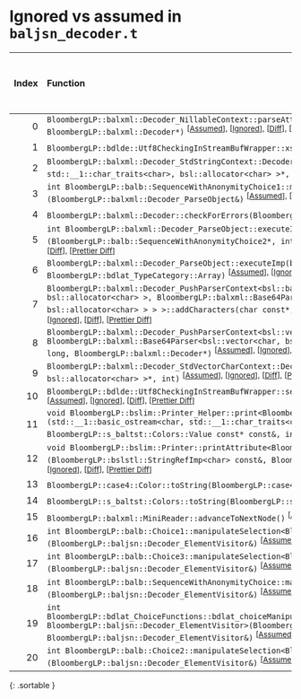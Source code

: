 # Ignored vs assumed in `baljsn_decoder.t`

<script src="../sorttable.js"></script>

|   Index | Function                                                                                                                                                                                                                                                                                                                                                                                                                                 |   Difference in number of lines |   Function size difference in bytes |   Number of lines in assumed build |   Number of bytes in assumed build |   Number of lines in ignored build |   Number of bytes in ignored build |
|--------:|:-----------------------------------------------------------------------------------------------------------------------------------------------------------------------------------------------------------------------------------------------------------------------------------------------------------------------------------------------------------------------------------------------------------------------------------------|--------------------------------:|------------------------------------:|-----------------------------------:|-----------------------------------:|-----------------------------------:|-----------------------------------:|
|       0 | `BloombergLP::balxml::Decoder_NillableContext::parseAttribute(char const*, char const*, unsigned long, BloombergLP::balxml::Decoder*)` <sup>\[[Assumed](0-assume)\], \[[Ignored](0-none)\], \[[Diff](0.diff.html)\], \[[Prettier Diff](0-diff.html)\]                                                                                                                                                                                    |                               8 |                                  16 |                                 55 |                                144 |                                 47 |                                128 |
|       1 | `BloombergLP::bdlde::Utf8CheckingInStreamBufWrapper::xsgetn(char*, long)` <sup>\[[Assumed](1-assume)\], \[[Ignored](1-none)\], \[[Diff](1.diff.html)\], \[[Prettier Diff](1-diff.html)\]                                                                                                                                                                                                                                                 |                               5 |                                  16 |                                 60 |                                176 |                                 55 |                                160 |
|       2 | `BloombergLP::balxml::Decoder_StdStringContext::Decoder_StdStringContext(bsl::basic_string<char, std::__1::char_traits<char>, bsl::allocator<char> >*, int)` <sup>\[[Assumed](2-assume)\], \[[Ignored](2-none)\], \[[Diff](2.diff.html)\], \[[Prettier Diff](2-diff.html)\]                                                                                                                                                              |                               2 |                                  16 |                                 31 |                                144 |                                 29 |                                128 |
|       3 | `int BloombergLP::balb::SequenceWithAnonymityChoice1::manipulateSelection<BloombergLP::balxml::Decoder_ParseObject>(BloombergLP::balxml::Decoder_ParseObject&)` <sup>\[[Assumed](3-assume)\], \[[Ignored](3-none)\], \[[Diff](3.diff.html)\], \[[Prettier Diff](3-diff.html)\]                                                                                                                                                           |                               1 |                                   0 |                                 50 |                                176 |                                 49 |                                176 |
|       4 | `BloombergLP::balxml::Decoder::checkForErrors(BloombergLP::balxml::ErrorInfo const&)` <sup>\[[Assumed](4-assume)\], \[[Ignored](4-none)\], \[[Diff](4.diff.html)\], \[[Prettier Diff](4-diff.html)\]                                                                                                                                                                                                                                     |                              -1 |                                   0 |                                 74 |                                272 |                                 75 |                                272 |
|       5 | `int BloombergLP::balxml::Decoder_ParseObject::executeImp<BloombergLP::balb::SequenceWithAnonymityChoice2>(BloombergLP::balb::SequenceWithAnonymityChoice2*, int, BloombergLP::bdlat_TypeCategory::Choice)` <sup>\[[Assumed](5-assume)\], \[[Ignored](5-none)\], \[[Diff](5.diff.html)\], \[[Prettier Diff](5-diff.html)\]                                                                                                               |                              -1 |                                   0 |                                171 |                                736 |                                172 |                                736 |
|       6 | `BloombergLP::balxml::Decoder_ParseObject::executeImp(bsl::vector<char, bsl::allocator<char> >*, int, BloombergLP::bdlat_TypeCategory::Array)` <sup>\[[Assumed](6-assume)\], \[[Ignored](6-none)\], \[[Diff](6.diff.html)\], \[[Prettier Diff](6-diff.html)\]                                                                                                                                                                            |                              -2 |                                   0 |                                 89 |                                368 |                                 91 |                                368 |
|       7 | `BloombergLP::balxml::Decoder_PushParserContext<bsl::basic_string<char, std::__1::char_traits<char>, bsl::allocator<char> >, BloombergLP::balxml::Base64Parser<bsl::basic_string<char, std::__1::char_traits<char>, bsl::allocator<char> > > >::addCharacters(char const*, unsigned long, BloombergLP::balxml::Decoder*)` <sup>\[[Assumed](7-assume)\], \[[Ignored](7-none)\], \[[Diff](7.diff.html)\], \[[Prettier Diff](7-diff.html)\] |                              -2 |                                   0 |                                 60 |                                256 |                                 62 |                                256 |
|       8 | `BloombergLP::balxml::Decoder_PushParserContext<bsl::vector<char, bsl::allocator<char> >, BloombergLP::balxml::Base64Parser<bsl::vector<char, bsl::allocator<char> > > >::addCharacters(char const*, unsigned long, BloombergLP::balxml::Decoder*)` <sup>\[[Assumed](8-assume)\], \[[Ignored](8-none)\], \[[Diff](8.diff.html)\], \[[Prettier Diff](8-diff.html)\]                                                                       |                              -2 |                                   0 |                                 60 |                                256 |                                 62 |                                256 |
|       9 | `BloombergLP::balxml::Decoder_StdVectorCharContext::Decoder_StdVectorCharContext(bsl::vector<char, bsl::allocator<char> >*, int)` <sup>\[[Assumed](9-assume)\], \[[Ignored](9-none)\], \[[Diff](9.diff.html)\], \[[Prettier Diff](9-diff.html)\]                                                                                                                                                                                         |                              -3 |                                 -16 |                                 45 |                                192 |                                 48 |                                208 |
|      10 | `BloombergLP::bdlde::Utf8CheckingInStreamBufWrapper::seekoff(long long, std::__1::ios_base::seekdir, unsigned int)` <sup>\[[Assumed](10-assume)\], \[[Ignored](10-none)\], \[[Diff](10.diff.html)\], \[[Prettier Diff](10-diff.html)\]                                                                                                                                                                                                   |                              -3 |                                 -16 |                                119 |                                448 |                                122 |                                464 |
|      11 | `void BloombergLP::bslim::Printer_Helper::print<BloombergLP::s_baltst::Colors::Value const*>(std::__1::basic_ostream<char, std::__1::char_traits<char> >&, BloombergLP::s_baltst::Colors::Value const* const&, BloombergLP::s_baltst::Colors::Value const* const&, int, int)` <sup>\[[Assumed](11-assume)\], \[[Ignored](11-none)\], \[[Diff](11.diff.html)\], \[[Prettier Diff](11-diff.html)\]                                         |                              -4 |                                 -16 |                                 68 |                                240 |                                 72 |                                256 |
|      12 | `void BloombergLP::bslim::Printer::printAttribute<BloombergLP::s_baltst::Colors::Value>(BloombergLP::bslstl::StringRefImp<char> const&, BloombergLP::s_baltst::Colors::Value const&) const` <sup>\[[Assumed](12-assume)\], \[[Ignored](12-none)\], \[[Diff](12.diff.html)\], \[[Prettier Diff](12-diff.html)\]                                                                                                                           |                              -5 |                                   0 |                                 40 |                                144 |                                 45 |                                144 |
|      13 | `BloombergLP::case4::Color::toString(BloombergLP::case4::Color::Value)` <sup>\[[Assumed](13-assume)\], \[[Ignored](13-none)\], \[[Diff](13.diff.html)\], \[[Prettier Diff](13-diff.html)\]                                                                                                                                                                                                                                               |                              -5 |                                 -16 |                                  4 |                                 16 |                                  9 |                                 32 |
|      14 | `BloombergLP::s_baltst::Colors::toString(BloombergLP::s_baltst::Colors::Value)` <sup>\[[Assumed](14-assume)\], \[[Ignored](14-none)\], \[[Diff](14.diff.html)\], \[[Prettier Diff](14-diff.html)\]                                                                                                                                                                                                                                       |                              -5 |                                 -16 |                                  4 |                                 16 |                                  9 |                                 32 |
|      15 | `BloombergLP::balxml::MiniReader::advanceToNextNode()` <sup>\[[Assumed](15-assume)\], \[[Ignored](15-none)\], \[[Diff](15.diff.html)\], \[[Prettier Diff](15-diff.html)\]                                                                                                                                                                                                                                                                |                              -6 |                                 -16 |                                 92 |                                368 |                                 98 |                                384 |
|      16 | `int BloombergLP::balb::Choice1::manipulateSelection<BloombergLP::baljsn::Decoder_ElementVisitor>(BloombergLP::baljsn::Decoder_ElementVisitor&)` <sup>\[[Assumed](16-assume)\], \[[Ignored](16-none)\], \[[Diff](16.diff.html)\], \[[Prettier Diff](16-diff.html)\]                                                                                                                                                                      |                              -8 |                                 -16 |                                 58 |                                208 |                                 66 |                                224 |
|      17 | `int BloombergLP::balb::Choice3::manipulateSelection<BloombergLP::baljsn::Decoder_ElementVisitor>(BloombergLP::baljsn::Decoder_ElementVisitor&)` <sup>\[[Assumed](17-assume)\], \[[Ignored](17-none)\], \[[Diff](17.diff.html)\], \[[Prettier Diff](17-diff.html)\]                                                                                                                                                                      |                             -10 |                                 -32 |                                 67 |                                240 |                                 77 |                                272 |
|      18 | `int BloombergLP::balb::SequenceWithAnonymityChoice::manipulateSelection<BloombergLP::baljsn::Decoder_ElementVisitor>(BloombergLP::baljsn::Decoder_ElementVisitor&)` <sup>\[[Assumed](18-assume)\], \[[Ignored](18-none)\], \[[Diff](18.diff.html)\], \[[Prettier Diff](18-diff.html)\]                                                                                                                                                  |                             -10 |                                 -32 |                                 67 |                                240 |                                 77 |                                272 |
|      19 | `int BloombergLP::bdlat_ChoiceFunctions::bdlat_choiceManipulateSelection<BloombergLP::balb::SequenceWithAnonymityChoice1, BloombergLP::baljsn::Decoder_ElementVisitor>(BloombergLP::balb::SequenceWithAnonymityChoice1*, BloombergLP::baljsn::Decoder_ElementVisitor&)` <sup>\[[Assumed](19-assume)\], \[[Ignored](19-none)\], \[[Diff](19.diff.html)\], \[[Prettier Diff](19-diff.html)\]                                               |                             -10 |                                 -32 |                                 50 |                                176 |                                 60 |                                208 |
|      20 | `int BloombergLP::balb::Choice2::manipulateSelection<BloombergLP::baljsn::Decoder_ElementVisitor>(BloombergLP::baljsn::Decoder_ElementVisitor&)` <sup>\[[Assumed](20-assume)\], \[[Ignored](20-none)\], \[[Diff](20.diff.html)\], \[[Prettier Diff](20-diff.html)\]                                                                                                                                                                      |                             -12 |                                 -32 |                                 84 |                                320 |                                 96 |                                352 |
{: .sortable }
